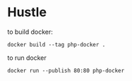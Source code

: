 # Hustle

to build docker:

```
docker build --tag php-docker .
```

to run docker

```
docker run --publish 80:80 php-docker
```
